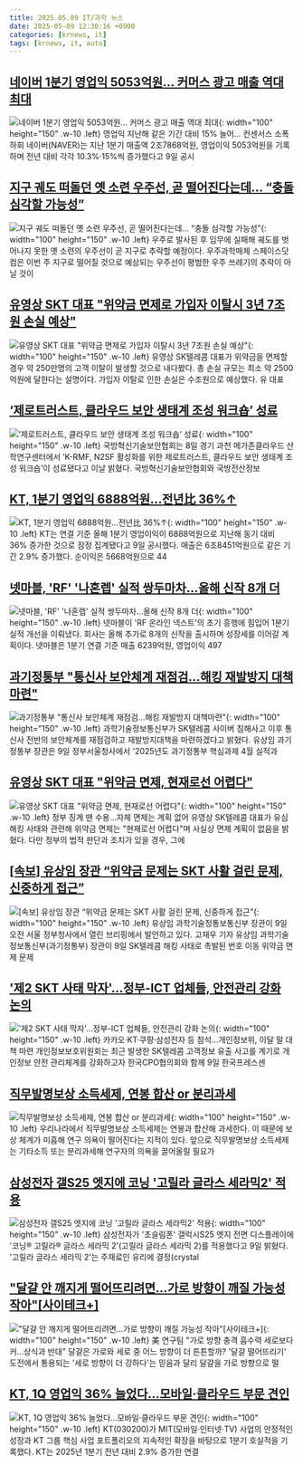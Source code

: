 ```yaml
---
title: 2025.05.09 IT/과학 뉴스
date: 2025-05-09 12:30:16 +0900
categories: [krnews, it]
tags: [krnews, it, auto]
---
```

## [네이버 1분기 영업익 5053억원… 커머스 광고 매출 역대 최대](https://n.news.naver.com/mnews/article/366/0001075587)

![네이버 1분기 영업익 5053억원… 커머스 광고 매출 역대 최대](https://mimgnews.pstatic.net/image/origin/366/2025/05/09/1075587.jpg?type=nf220_150){: width="100" height="150" .w-10 .left}
영업익 지난해 같은 기간 대비 15% 늘어... 컨센서스 소폭 하회 네이버(NAVER)는 지난 1분기 매출액 2조7868억원, 영업이익 5053억원을 기록하며 전년 대비 각각 10.3%·15%씩 증가했다고 9일 공시

## [지구 궤도 떠돌던 옛 소련 우주선, 곧 떨어진다는데… “충돌 심각할 가능성”](https://n.news.naver.com/mnews/article/009/0005489048)

![지구 궤도 떠돌던 옛 소련 우주선, 곧 떨어진다는데… “충돌 심각할 가능성”](https://mimgnews.pstatic.net/image/origin/009/2025/05/08/5489048.jpg?type=nf220_150){: width="100" height="150" .w-10 .left}
우주로 발사된 후 임무에 실패해 궤도를 벗어나지 못한 옛 소련의 우주선이 곧 지구로 추락할 예정이다. 우주과학매체 스페이스닷컴은 이번 주 지구로 떨어질 것으로 예상되는 우주선이 평범한 우주 쓰레기의 추락이 아닐 것이

## [유영상 SKT 대표 "위약금 면제로 가입자 이탈시 3년 7조원 손실 예상"](https://n.news.naver.com/mnews/article/029/0002953257)

![유영상 SKT 대표 "위약금 면제로 가입자 이탈시 3년 7조원 손실 예상"](https://mimgnews.pstatic.net/image/origin/029/2025/05/08/2953257.jpg?type=nf220_150){: width="100" height="150" .w-10 .left}
유영상 SK텔레콤 대표가 위약금을 면제할 경우 약 250만명의 고객 이탈이 발생할 것으로 내다봤다. 총 손실 규모는 최소 약 2500억원에 달한다는 설명이다. 가입자 이탈로 인한 손실은 수조원으로 예상했다. 유 대표

## [‘제로트러스트, 클라우드 보안 생태계 조성 워크숍’ 성료](https://n.news.naver.com/mnews/article/215/0001208579)

![‘제로트러스트, 클라우드 보안 생태계 조성 워크숍’ 성료](https://mimgnews.pstatic.net/image/origin/215/2025/05/08/1208579.jpg?type=nf220_150){: width="100" height="150" .w-10 .left}
국방혁신기술보안협회는 8일 경기 과천 메가존클라우드 산학연구센터에서 ‘K-RMF, N2SF 활성화를 위한 제로트러스트, 클라우드 보안 생태계 조성 워크숍’이 성료됐다고 이날 밝혔다. 국방혁신기술보안협회와 국방전산정보

## [KT, 1분기 영업익 6888억원…전년比 36%↑](https://n.news.naver.com/mnews/article/277/0005589751)

![KT, 1분기 영업익 6888억원…전년比 36%↑](https://mimgnews.pstatic.net/image/origin/277/2025/05/09/5589751.jpg?type=nf220_150){: width="100" height="150" .w-10 .left}
KT는 연결 기준 올해 1분기 영업이익이 6888억원으로 지난해 동기 대비 36% 증가한 것으로 잠정 집계됐다고 9일 공시했다. 매출은 6조8451억원으로 같은 기간 2.9% 증가했다. 순이익은 5668억원으로 44

## [넷마블, 'RF' '나혼렙' 실적 쌍두마차…올해 신작 8개 더](https://n.news.naver.com/mnews/article/003/0013230142)

![넷마블, 'RF' '나혼렙' 실적 쌍두마차…올해 신작 8개 더](https://mimgnews.pstatic.net/image/origin/003/2025/05/08/13230142.jpg?type=nf220_150){: width="100" height="150" .w-10 .left}
넷마블이 'RF 온라인 넥스트'의 초기 흥행에 힘입어 1분기 실적 개선을 이뤄냈다. 회사는 올해 추가로 8개의 신작을 출시하며 성장세를 이어갈 계획이다. 넷마블은 1분기 연결 기준 매출 6239억원, 영업이익 497

## [과기정통부 "통신사 보안체계 재점검…해킹 재발방지 대책마련"](https://n.news.naver.com/mnews/article/277/0005589870)

![과기정통부 "통신사 보안체계 재점검…해킹 재발방지 대책마련"](https://mimgnews.pstatic.net/image/origin/277/2025/05/09/5589870.jpg?type=nf220_150){: width="100" height="150" .w-10 .left}
과학기술정보통신부가 SK텔레콤 사이버 침해사고 이후 통신사 전반의 보안체계를 재점검하고 재발방지대책을 마련하겠다고 밝혔다. 유상임 과기정통부 장관은 9일 정부서울청사에서 '2025년도 과기정통부 핵심과제 4월 실적과

## [유영상 SKT 대표 "위약금 면제, 현재로선 어렵다"](https://n.news.naver.com/mnews/article/629/0000388293)

![유영상 SKT 대표 "위약금 면제, 현재로선 어렵다"](https://mimgnews.pstatic.net/image/origin/629/2025/05/08/388293.jpg?type=nf220_150){: width="100" height="150" .w-10 .left}
정부 징계 땐 수용…자체 면제는 계획 없어 유영상 SK텔레콤 대표가 유심 해킹 사태와 관련해 위약금 면제는 "현재로선 어렵다"며 사실상 면제 계획이 없음을 밝혔다. 다만 정부의 법적 판단과 조치가 있을 경우, 그에

## [[속보] 유상임 장관 “위약금 문제는 SKT 사활 걸린 문제, 신중하게 접근”](https://n.news.naver.com/mnews/article/016/0002468813)

![[속보] 유상임 장관 “위약금 문제는 SKT 사활 걸린 문제, 신중하게 접근”](https://mimgnews.pstatic.net/image/origin/016/2025/05/09/2468813.jpg?type=nf220_150){: width="100" height="150" .w-10 .left}
유상임 과학기술정통보통신부 장관이 9일 오전 서울 정부청사에서 열린 브리핑에서 발언하고 있다. 고재우 기자 유상임 과학기술정보통신부(과기정통부) 장관이 9일 SK텔레콤 해킹 사태로 촉발된 번호 이동 위약금 면제 문제

## ['제2 SKT 사태 막자'…정부-ICT 업체들, 안전관리 강화 논의](https://n.news.naver.com/mnews/article/001/0015377607)

!['제2 SKT 사태 막자'…정부-ICT 업체들, 안전관리 강화 논의](https://mimgnews.pstatic.net/image/origin/001/2025/05/09/15377607.jpg?type=nf220_150){: width="100" height="150" .w-10 .left}
카카오·KT·쿠팡·삼성전자 등 참석…개인정보위, 이달 말 대책 마련 개인정보보호위원회는 최근 발생한 SK텔레콤 고객정보 유출 사고를 계기로 개인정보 안전 관리체계를 강화하고자 한국CPO협의회와 함께 9일 한국프레스센

## [직무발명보상 소득세제, 연봉 합산 or 분리과세](https://n.news.naver.com/mnews/article/031/0000930779)

![직무발명보상 소득세제, 연봉 합산 or 분리과세](https://mimgnews.pstatic.net/image/origin/031/2025/05/09/930779.jpg?type=nf220_150){: width="100" height="150" .w-10 .left}
우리나라에서 직무발명보상 소득세제는 연봉과 합산해 과세한다. 이 때문에 보상 체계가 미흡해 연구 의욕이 떨어진다는 지적이 있다. 앞으로 직무발명보상 소득세제는 기타소득 또는 분리과세해 연구자의 의욕을 끌어올릴 필요가

## [삼성전자 갤S25 엣지에 코닝 '고릴라 글라스 세라믹2' 적용](https://n.news.naver.com/mnews/article/421/0008239359)

![삼성전자 갤S25 엣지에 코닝 '고릴라 글라스 세라믹2' 적용](https://mimgnews.pstatic.net/image/origin/421/2025/05/09/8239359.jpg?type=nf220_150){: width="100" height="150" .w-10 .left}
삼성전자가 '초슬림폰' 갤럭시S25 엣지 전면 디스플레이에 '코닝® 고릴라® 글라스 세라믹 2'(고릴라 글라스 세라믹 2)를 적용했다고 9일 밝혔다. '고릴라 글라스 세라믹 2'는 주재료인 유리에 결정(crystal

## ["달걀 안 깨지게 떨어뜨리려면…가로 방향이 깨질 가능성 작아"[사이테크+]](https://n.news.naver.com/mnews/article/001/0015377237)

!["달걀 안 깨지게 떨어뜨리려면…가로 방향이 깨질 가능성 작아"[사이테크+]](https://mimgnews.pstatic.net/image/origin/001/2025/05/09/15377237.jpg?type=nf220_150){: width="100" height="150" .w-10 .left}
美 연구팀 "가로 방향 충격 흡수력 세로보다 커…상식과 반대" 달걀은 가로와 세로 중 어느 방향이 더 튼튼할까? '달걀 떨어뜨리기' 도전에서 통용되는 '세로 방향이 더 강하다'는 믿음과 달리 달걀을 가로 방향으로 떨

## [KT, 1Q 영업익 36% 늘었다...모바일·클라우드 부문 견인](https://n.news.naver.com/mnews/article/018/0006008739)

![KT, 1Q 영업익 36% 늘었다...모바일·클라우드 부문 견인](https://mimgnews.pstatic.net/image/origin/018/2025/05/09/6008739.jpg?type=nf220_150){: width="100" height="150" .w-10 .left}
KT(030200)가 MIT(모바일·인터넷·TV) 사업의 안정적인 성장과 KT 그룹 핵심 사업 포트폴리오의 지속적인 확장을 바탕으로 1분기 호실적을 기록했다. KT는 2025년 1분기 전년 대비 2.9% 증가한 연결

